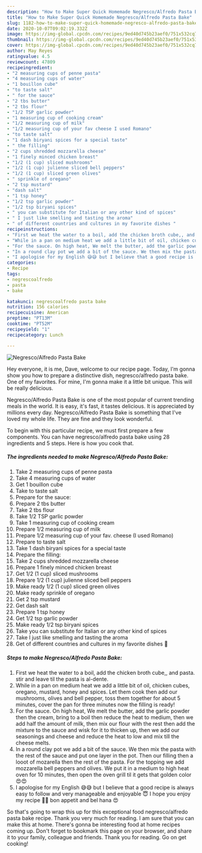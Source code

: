 ```yaml
---
description: "How to Make Super Quick Homemade Negresco/Alfredo Pasta Bake"
title: "How to Make Super Quick Homemade Negresco/Alfredo Pasta Bake"
slug: 1182-how-to-make-super-quick-homemade-negresco-alfredo-pasta-bake
date: 2020-10-07T09:02:19.332Z
image: https://img-global.cpcdn.com/recipes/9ed40d745b23aef0/751x532cq70/negrescoalfredo-pasta-bake-recipe-main-photo.jpg
thumbnail: https://img-global.cpcdn.com/recipes/9ed40d745b23aef0/751x532cq70/negrescoalfredo-pasta-bake-recipe-main-photo.jpg
cover: https://img-global.cpcdn.com/recipes/9ed40d745b23aef0/751x532cq70/negrescoalfredo-pasta-bake-recipe-main-photo.jpg
author: May Reyes
ratingvalue: 4.5
reviewcount: 47809
recipeingredient:
- "2 measuring cups of penne pasta"
- "4 measuring cups of water"
- "1 bouillon cube"
- "to taste salt"
- " for the sauce"
- "2 tbs butter"
- "2 tbs flour"
- "1/2 TSP garlic powder"
- "1 measuring cup of cooking cream"
- "1/2 measuring cup of milk"
- "1/2 measuring cup of your fav cheese I used Romano"
- "to taste salt"
- "1 dash biryani spices for a special taste"
- " the filling"
- "2 cups shredded mozzarella cheese"
- "1 finely minced chicken breast"
- "1/2 (1 cup) sliced mushrooms"
- "1/2 (1 cup) julienne sliced bell peppers"
- "1/2 (1 cup) sliced green olives"
- " sprinkle of oregano"
- "2 tsp mustard"
- "dash salt"
- "1 tsp honey"
- "1/2 tsp garlic powder"
- "1/2 tsp biryani spices"
- " you can substitute for Italian or any other kind of spices"
- " I just like smelling and tasting the aroma"
- " of different countries and cultures in my favorite dishes "
recipeinstructions:
- "First we heat the water to a boil, add the chicken broth cube,, and pasta. stir and leave til the pasta is al-dente."
- "While in a pan on medium heat we add a little bit of oil, chicken cubes, oregano, mustard, honey and spices. Let them cook then add our mushrooms, olives and bell pepper, toss them together for about 5 minutes, cover the pan for three minutes now the filling is ready!"
- "For the sauce. On high heat, We melt the butter, add the garlic powder then the cream, bring to a boil then reduce the heat to medium, then we add half the amount of milk, then mix our flour with the rest then add the mixture to the sauce and wisk for it to thicken up, then we add our seasonings and cheese and reduce the heat to low and mix till the cheese melts."
- "In a round clay pot we add a bit of the sauce. We then mix the pasta with the rest of the sauce and put one layer in the pot. Then our filling then a looot of mozarella then the rest of the pasta. For the topping we add mozzarella bell peppers and olives. We put it in a medium to high heat oven for 10 minutes, then open the oven grill til it gets that golden color 😍😍"
- "I apologise for my English 😅😅 but I believe that a good recipe is always easy to follow and very manageable and enjoyable 😇 I hope you enjoy my recipe 💙💙 bon appetit and bel hana 😍"
categories:
- Recipe
tags:
- negrescoalfredo
- pasta
- bake

katakunci: negrescoalfredo pasta bake 
nutrition: 156 calories
recipecuisine: American
preptime: "PT13M"
cooktime: "PT52M"
recipeyield: "1"
recipecategory: Lunch

---
```



![Negresco/Alfredo Pasta Bake](https://img-global.cpcdn.com/recipes/9ed40d745b23aef0/751x532cq70/negrescoalfredo-pasta-bake-recipe-main-photo.jpg)

Hey everyone, it is me, Dave, welcome to our recipe page. Today, I'm gonna show you how to prepare a distinctive dish, negresco/alfredo pasta bake. One of my favorites. For mine, I'm gonna make it a little bit unique. This will be really delicious.

Negresco/Alfredo Pasta Bake is one of the most popular of current trending meals in the world. It is easy, it's fast, it tastes delicious. It is appreciated by millions every day. Negresco/Alfredo Pasta Bake is something that I've loved my whole life. They are fine and they look wonderful.




To begin with this particular recipe, we must first prepare a few components. You can have negresco/alfredo pasta bake using 28 ingredients and 5 steps. Here is how you cook that.

<!--inarticleads1-->

##### The ingredients needed to make Negresco/Alfredo Pasta Bake:

1. Take 2 measuring cups of penne pasta
1. Take 4 measuring cups of water
1. Get 1 bouillon cube
1. Take to taste salt
1. Prepare  for the sauce:
1. Prepare 2 tbs butter
1. Take 2 tbs flour
1. Take 1/2 TSP garlic powder
1. Take 1 measuring cup of cooking cream
1. Prepare 1/2 measuring cup of milk
1. Prepare 1/2 measuring cup of your fav. cheese (I used Romano)
1. Prepare to taste salt
1. Take 1 dash biryani spices for a special taste
1. Prepare  the filling:
1. Take 2 cups shredded mozzarella cheese
1. Prepare 1 finely minced chicken breast
1. Get 1/2 (1 cup) sliced mushrooms
1. Prepare 1/2 (1 cup) julienne sliced bell peppers
1. Make ready 1/2 (1 cup) sliced green olives
1. Make ready  sprinkle of oregano
1. Get 2 tsp mustard
1. Get dash salt
1. Prepare 1 tsp honey
1. Get 1/2 tsp garlic powder
1. Make ready 1/2 tsp biryani spices
1. Take  you can substitute for Italian or any other kind of spices
1. Take  I just like smelling and tasting the aroma
1. Get  of different countries and cultures in my favorite dishes 💓




<!--inarticleads2-->

##### Steps to make Negresco/Alfredo Pasta Bake:

1. First we heat the water to a boil, add the chicken broth cube,, and pasta. stir and leave til the pasta is al-dente.
1. While in a pan on medium heat we add a little bit of oil, chicken cubes, oregano, mustard, honey and spices. Let them cook then add our mushrooms, olives and bell pepper, toss them together for about 5 minutes, cover the pan for three minutes now the filling is ready!
1. For the sauce. On high heat, We melt the butter, add the garlic powder then the cream, bring to a boil then reduce the heat to medium, then we add half the amount of milk, then mix our flour with the rest then add the mixture to the sauce and wisk for it to thicken up, then we add our seasonings and cheese and reduce the heat to low and mix till the cheese melts.
1. In a round clay pot we add a bit of the sauce. We then mix the pasta with the rest of the sauce and put one layer in the pot. Then our filling then a looot of mozarella then the rest of the pasta. For the topping we add mozzarella bell peppers and olives. We put it in a medium to high heat oven for 10 minutes, then open the oven grill til it gets that golden color 😍😍
1. I apologise for my English 😅😅 but I believe that a good recipe is always easy to follow and very manageable and enjoyable 😇 I hope you enjoy my recipe 💙💙 bon appetit and bel hana 😍




So that's going to wrap this up for this exceptional food negresco/alfredo pasta bake recipe. Thank you very much for reading. I am sure that you can make this at home. There's gonna be interesting food at home recipes coming up. Don't forget to bookmark this page on your browser, and share it to your family, colleague and friends. Thank you for reading. Go on get cooking!
